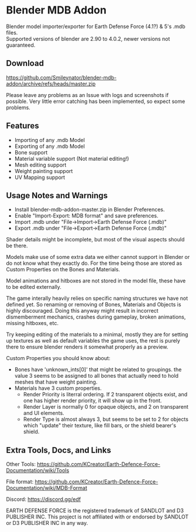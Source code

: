 # Blender MDB Addon
Blender model importer/exporter for Earth Defense Force (4.1?) & 5's .mdb files.  
Supported versions of blender are 2.90 to 4.0.2, newer versions not guaranteed.

## Download
https://github.com/Smileynator/blender-mdb-addon/archive/refs/heads/master.zip

Please leave any problems as an Issue with logs and screenshots if possible.
Very little error catching has been implemented, so expect some problems.

## Features
- Importing of any .mdb Model
- Exporting of any .mdb Model
- Bone support
- Material variable support (Not material editing!)
- Mesh editing support
- Weight painting support
- UV Mapping support

## Usage Notes and Warnings
- Install blender-mdb-addon-master.zip in Blender Preferences.
- Enable "Import-Export: MDB format" and save preferences.
- Import .mdb under "File->Import->Earth Defense Force (.mdb)"
- Export .mdb under "File->Export->Earth Defense Force (.mdb)"

Shader details might be incomplete, but most of the visual aspects should be there.

Models make use of some extra data we either cannot support in Blender or do not know what they exactly do. For the time being those are stored as Custom Properties on the Bones and Materials.

Model animations and hitboxes are not stored in the model file, these have to be edited externally.

The game interally heavily relies on specific naming structures we have not defined yet. So renaming or removing of Bones, Materials and Objects is highly discouraged. Doing this anyway might result in incorrect dismemberment mechanics, crashes during gameplay, broken animations, missing hitboxes, etc.

Try keeping editing of the materials to a minimal, mostly they are for setting up textures as well as default variables the game uses, the rest is purely there to ensure blender renders it somewhat properly as a preview.

Custom Properties you should know about:
- Bones have 'unknown_ints[0]' that might be related to groupings. the value 3 seems to be assigned to all bones that actually need to hold meshes that have weight painting.
- Materials have 3 custom properties.
  - Render Priority is literral ordering. If 2 transparent objects exist, and one has higher render priority, it will show up in the front.
  - Render Layer is normally 0 for opaque objects, and 2 on transparent and UI elements.
  - Render Type is almost always 3, but seems to be set to 2 for objects which "update" their texture, like fill bars, or the shield bearer's shield.

## Extra Tools, Docs, and Links
Other Tools: https://github.com/KCreator/Earth-Defence-Force-Documentation/wiki/Tools

File format: https://github.com/KCreator/Earth-Defence-Force-Documentation/wiki/MDB-Format

Discord: https://discord.gg/edf

EARTH DEFENSE FORCE is the registered trademark of SANDLOT and D3 PUBLISHER INC. This project is not affiliated with or endorsed by SANDLOT or D3 PUBLISHER INC in any way.
